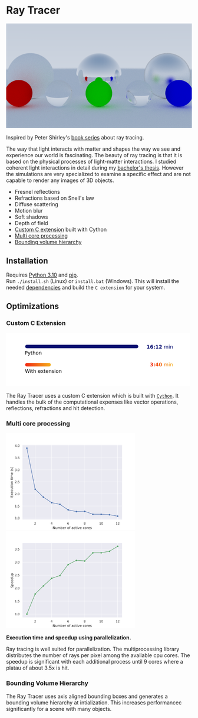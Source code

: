# Ray Tracer

![Preview image](https://github.com/schulze-paul/ray-tracer/blob/main/images/image_800_steady.png?raw=true)


Inspired by Peter Shirley's [book series](https://raytracing.github.io) about ray tracing.

The way that light interacts with matter and shapes the way we see and experience our world is fascinating. The beauty of ray tracing is that it is based on the physical processes of light-matter interactions. I studied coherent light interactions in detail during my [bachelor's thesis](https://github.com/schulze-paul/BA-Thesis). However the simulations are very specialized to examine a specific effect and are not capable to render any images of 3D objects.

- Fresnel reflections
- Refractions based on Snell's law
- Diffuse scattering
- Motion blur
- Soft shadows
- Depth of field
- [Custom C extension](#custom-c-extension) built with Cython
- [Multi core processing](#multi-core-processing)
- [Bounding volume hierarchy](#bounding-volume-hierarchy)

## Installation
Requires [Python 3.10](https://www.python.org/) and [pip](https://pypi.org/project/pip/).  
Run `./install.sh` (Linux) or `install.bat` (Windows).
This will install the needed [dependencies](https://github.com/schulze-paul/Ray-Tracer/blob/main/requirements.txt) and build the `C extension` for your system.


## Optimizations

### Custom C Extension

<img width=500 src="https://github.com/schulze-paul/Ray-Tracer/blob/main/images/cython_speedup.png?raw=true">


The Ray Tracer uses a custom C extension which is built with [`Cython`](https://cython.org/). It handles the bulk of the computational expenses like vector operations, reflections, refractions and hit detection. 


### Multi core processing

<div>
  <img width=350 src=https://github.com/schulze-paul/ray-tracer/blob/main/images/parallel_time.png>
  <img width=350 src=https://github.com/schulze-paul/ray-tracer/blob/main/images/parallel_speedup.png>
</div>

**Execution time and speedup using parallelization.**

Ray tracing is well suited for parallelization. The multiprocessing library distributes the number of rays per pixel among the available cpu cores. The speedup is significant with each additional process until 9 cores where a platau of about 3.5x is hit.

### Bounding Volume Hierarchy
The Ray Tracer uses axis aligned bounding boxes and generates a bounding volume hierarchy at intialization. This increases performancec significantly for a scene with many objects.
